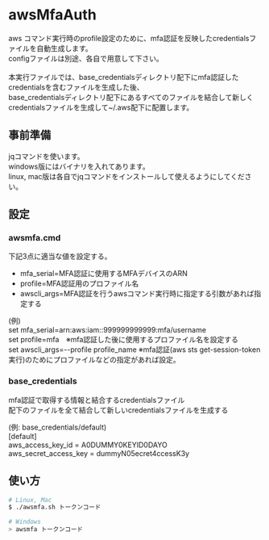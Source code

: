 # awsMfaAuth

aws コマンド実行時のprofile設定のために、mfa認証を反映したcredentialsファイルを自動生成します。<br>
configファイルは別途、各自で用意して下さい。<br>
<br>
本実行ファイルでは、base_credentialsディレクトリ配下にmfa認証したcredentialsを含むファイルを生成した後、<br>
base_credentialsディレクトリ配下にあるすべてのファイルを結合して新しくcredentialsファイルを生成して~/.aws配下に配置します。<br>

## 事前準備
jqコマンドを使います。<br>
windows版にはバイナリを入れてあります。<br>
linux, mac版は各自でjqコマンドをインストールして使えるようにしてください。<br>

## 設定

### awsmfa.cmd
下記3点に適当な値を設定する。<br>
- mfa_serial=MFA認証に使用するMFAデバイスのARN<br>
- profile=MFA認証用のプロファイル名<br>
- awscli_args=MFA認証を行うawsコマンド実行時に指定する引数があれば指定する<br>

(例) <br>
set mfa_serial=arn:aws:iam::999999999999:mfa/username<br>
set profile=mfa　※mfa認証した後に使用するプロファイル名を設定する<br>
set awscli_args=--profile profile_name    ※mfa認証(aws sts get-session-token実行)のためにプロファイルなどの指定があれば設定。<br>


### base_credentials
mfa認証で取得する情報と結合するcredentialsファイル<br>
配下のファイルを全て結合して新しいcredentialsファイルを生成する<br>

(例: base_credentials/default)<br>
[default]<br>
aws_access_key_id = A0DUMMY0KEYID0DAYO<br>
aws_secret_access_key = dummyN05ecret4ccessK3y<br>

## 使い方
```bash
# Linux, Mac
$ ./awsmfa.sh トークンコード

# Windows
> awsmfa トークンコード
```
